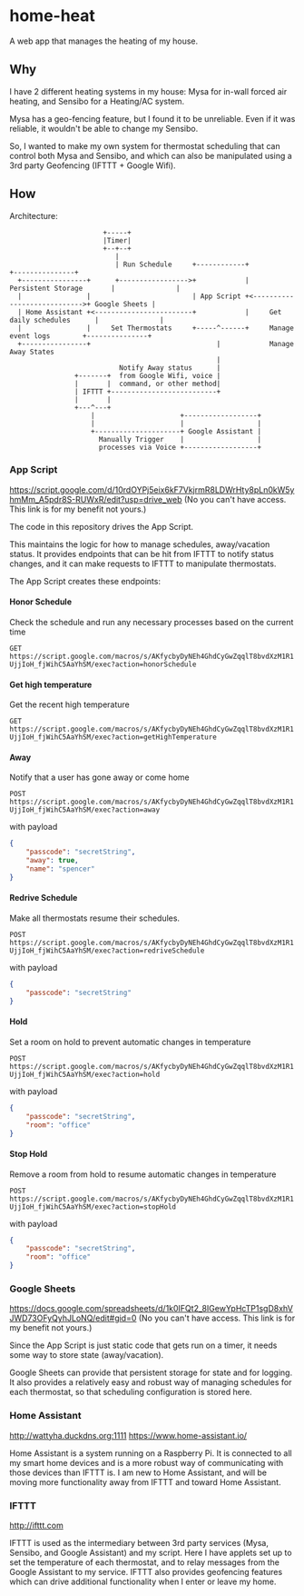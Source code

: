 # home-heat
A web app that manages the heating of my house.

## Why

I have 2 different heating systems in my house: Mysa for in-wall forced air heating, and Sensibo for a Heating/AC system.

Mysa has a geo-fencing feature, but I found it to be unreliable. Even if it was reliable, it wouldn't be able to change my Sensibo.

So, I wanted to make my own system for thermostat scheduling that can control both Mysa and Sensibo, and which can also be manipulated using a 3rd party Geofencing (IFTTT + Google Wifi).

## How

Architecture:
```
                       +-----+
                       |Timer|
                       +--+--+
                          |
                          | Run Schedule     +------------+                              +---------------+
  +----------------+      +----------------->+            |     Persistent Storage       |               |
  |                |                         | App Script +<---------------------------->+ Google Sheets |
  | Home Assistant +<------------------------+            |     Get daily schedules      |               |
  |                |     Set Thermostats     +-----^------+     Manage event logs        +---------------+
  +----------------+                               |            Manage Away States
                                                   |
                           Notify Away status      |
                +-------+  from Google Wifi, voice |
                |       |  command, or other method|
                | IFTTT +--------------------------+
                |       |
                +---^---+
                    |                     +------------------+
                    |                     |                  |
                    +---------------------+ Google Assistant |
                      Manually Trigger    |                  |
                      processes via Voice +------------------+

```

### App Script
https://script.google.com/d/10rdOYPj5eix6kF7VkjrmR8LDWrHty8pLn0kW5yhmMm_A5pdr8S-RUWxR/edit?usp=drive_web (No you can't have access. This link is for my benefit not yours.)

The code in this repository drives the App Script.

This maintains the logic for how to manage schedules, away/vacation status. It provides endpoints that can be hit from IFTTT to notify status changes, and it can make requests to IFTTT to manipulate thermostats.

The App Script creates these endpoints:

#### Honor Schedule
Check the schedule and run any necessary processes based on the current time

`GET https://script.google.com/macros/s/AKfycbyDyNEh4GhdCyGwZqqlT8bvdXzM1R1UjjIoH_fjWihC5AaYhSM/exec?action=honorSchedule`

#### Get high temperature
Get the recent high temperature

`GET https://script.google.com/macros/s/AKfycbyDyNEh4GhdCyGwZqqlT8bvdXzM1R1UjjIoH_fjWihC5AaYhSM/exec?action=getHighTemperature`


#### Away
Notify that a user has gone away or come home

`POST https://script.google.com/macros/s/AKfycbyDyNEh4GhdCyGwZqqlT8bvdXzM1R1UjjIoH_fjWihC5AaYhSM/exec?action=away`

with payload
```json
{
    "passcode": "secretString",
    "away": true,
    "name": "spencer"
}
```

#### Redrive Schedule
Make all thermostats resume their schedules.

`POST https://script.google.com/macros/s/AKfycbyDyNEh4GhdCyGwZqqlT8bvdXzM1R1UjjIoH_fjWihC5AaYhSM/exec?action=redriveSchedule`

with payload
```json
{
    "passcode": "secretString"
}
```

#### Hold
Set a room on hold to prevent automatic changes in temperature

`POST https://script.google.com/macros/s/AKfycbyDyNEh4GhdCyGwZqqlT8bvdXzM1R1UjjIoH_fjWihC5AaYhSM/exec?action=hold`

with payload
```json
{
    "passcode": "secretString",
    "room": "office"
}
```

#### Stop Hold
Remove a room from hold to resume automatic changes in temperature

`POST https://script.google.com/macros/s/AKfycbyDyNEh4GhdCyGwZqqlT8bvdXzM1R1UjjIoH_fjWihC5AaYhSM/exec?action=stopHold`

with payload
```json
{
    "passcode": "secretString",
    "room": "office"
}
```

### Google Sheets
https://docs.google.com/spreadsheets/d/1k0IFQt2_8IGewYpHcTP1sgD8xhVJWD73OFyQyhJLoNQ/edit#gid=0 (No you can't have access. This link is for my benefit not yours.)

Since the App Script is just static code that gets run on a timer, it needs some way to store state (away/vacation).

Google Sheets can provide that persistent storage for state and for logging. It also provides a relatively easy and robust way of managing schedules for each thermostat, so that scheduling configuration is stored here.

### Home Assistant
http://wattyha.duckdns.org:1111
https://www.home-assistant.io/

Home Assistant is a system running on a Raspberry Pi. It is connected to all my smart home devices and is a more robust way of communicating with those devices than IFTTT is. I am new to Home Assistant, and will be moving more functionality away from IFTTT and toward Home Assistant.

### IFTTT
http://ifttt.com

IFTTT is used as the intermediary between 3rd party services (Mysa, Sensibo, and Google Assistant) and my script. Here I have applets set up to set the temperature of each thermostat, and to relay messages from the Google Assistant to my service. IFTTT also provides geofencing features which can drive additional functionality when I enter or leave my home.
